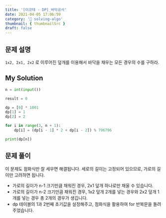 ```yaml
---
title: '[이코테 - DP]_바닥공사'
date: 2021-04-05 17:06:59
category: '💯 solving-algo'
thumbnail: { thumbnailSrc }
draft: false
---
```


## 문제 설명

`1x2, 2x1, 2x2` 로 이루어진 덮개를 이용해서 바닥을 채우는 모든 경우의 수를 구하라.

## My Solution

```python
n = int(input())

result = 0

dp = [0] * 1001
dp[1] = 1
dp[2] = 2

for i in range(3, n + 1):
    dp[i] = (dp[i - 1] * 2 + dp[i - 2]) % 796796

print(dp[n])
```

## 문제 풀이

이 문제도 점화식만 잘 세우면 해결됩니다. 세로의 길이는 고정되어 있으므로, 가로의 길이만 고려하면 됩니다.

- 가로의 길이가 n-1 크기만큼 채워진 경우, 2x1 덮개 하나로만 채울 수 있습니다.
- 가로의 길이가 n-2 크기만큼 채워진 경우, 1x2 덮개 2개를 넣는 경우와 2x2 덮개 1개를 넣는 경우 총 2개의 경우가 생깁니다.
- dp 테이블의 1과 2번째 초기값을 설정해주고, 점화식을 활용하여 for 반복문을 돌려주었습니다.

